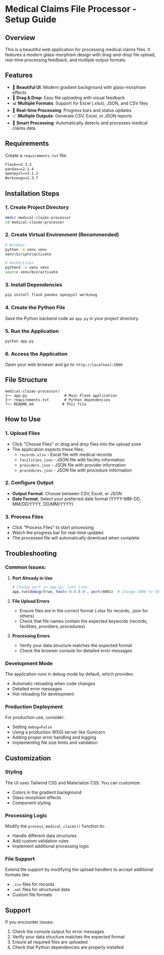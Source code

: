 # Medical Claims File Processor - Setup Guide

## Overview
This is a beautiful web application for processing medical claims files. It features a modern glass-morphism design with drag-and-drop file upload, real-time processing feedback, and multiple output formats.

## Features
- 🎨 **Beautiful UI**: Modern gradient background with glass-morphism effects
- 📁 **Drag & Drop**: Easy file uploading with visual feedback
- 📊 **Multiple Formats**: Support for Excel (.xlsx), JSON, and CSV files
- 🔄 **Real-time Processing**: Progress bars and status updates
- 📈 **Multiple Outputs**: Generate CSV, Excel, or JSON reports
- 🎯 **Smart Processing**: Automatically detects and processes medical claims data

## Requirements

Create a `requirements.txt` file:

```txt
Flask==2.3.3
pandas==2.1.4
openpyxl==3.1.2
Werkzeug==2.3.7
```

## Installation Steps

### 1. Create Project Directory
```bash
mkdir medical-claims-processor
cd medical-claims-processor
```

### 2. Create Virtual Environment (Recommended)
```bash
# Windows
python -m venv venv
venv\Scripts\activate

# macOS/Linux
python3 -m venv venv
source venv/bin/activate
```

### 3. Install Dependencies
```bash
pip install flask pandas openpyxl werkzeug
```

### 4. Create the Python File
Save the Python backend code as `app.py` in your project directory.

### 5. Run the Application
```bash
python app.py
```

### 6. Access the Application
Open your web browser and go to: `http://localhost:5000`

## File Structure
```
medical-claims-processor/
├── app.py                 # Main Flask application
├── requirements.txt       # Python dependencies
└── README.md             # This file
```

## How to Use

### 1. Upload Files
- Click "Choose Files" or drag and drop files into the upload zone
- The application expects these files:
  - `records.xlsx` - Excel file with medical records
  - `facilities.json` - JSON file with facility information
  - `providers.json` - JSON file with provider information  
  - `procedures.json` - JSON file with procedure information

### 2. Configure Output
- **Output Format**: Choose between CSV, Excel, or JSON
- **Date Format**: Select your preferred date format (YYYY-MM-DD, MM/DD/YYYY, DD/MM/YYYY)

### 3. Process Files
- Click "Process Files" to start processing
- Watch the progress bar for real-time updates
- The processed file will automatically download when complete



## Troubleshooting

### Common Issues:

1. **Port Already in Use**
   ```bash
   # Change port in app.py, last line:
   app.run(debug=True, host='0.0.0.0', port=5001)  # Change 5000 to 5001
   ```

2. **File Upload Errors**
   - Ensure files are in the correct format (.xlsx for records, .json for others)
   - Check that file names contain the expected keywords (records, facilities, providers, procedures)

3. **Processing Errors**
   - Verify your data structure matches the expected format
   - Check the browser console for detailed error messages

### Development Mode
The application runs in debug mode by default, which provides:
- Automatic reloading when code changes
- Detailed error messages
- Hot reloading for development

### Production Deployment
For production use, consider:
- Setting `debug=False`
- Using a production WSGI server like Gunicorn
- Adding proper error handling and logging
- Implementing file size limits and validation

## Customization

### Styling
The UI uses Tailwind CSS and Materialize CSS. You can customize:
- Colors in the gradient background
- Glass-morphism effects
- Component styling

### Processing Logic
Modify the `process_medical_claims()` function to:
- Handle different data structures
- Add custom validation rules
- Implement additional processing logic

### File Support
Extend file support by modifying the upload handlers to accept additional formats like:
- `.csv` files for records
- `.xml` files for structured data
- Custom file formats

## Support

If you encounter issues:
1. Check the console output for error messages
2. Verify your data structure matches the expected format
3. Ensure all required files are uploaded
4. Check that Python dependencies are properly installed
